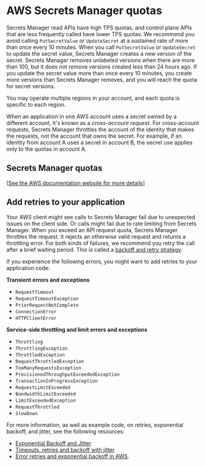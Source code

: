# AWS Secrets Manager quotas<a name="reference_limits"></a>

Secrets Manager read APIs have high TPS quotas, and control plane APIs that are less frequently called have lower TPS quotas\. We recommend you avoid calling `PutSecretValue` or `UpdateSecret` at a sustained rate of more than once every 10 minutes\. When you call `PutSecretValue` or `UpdateSecret` to update the secret value, Secrets Manager creates a new version of the secret\. Secrets Manager removes unlabeled versions when there are more than 100, but it does not remove versions created less than 24 hours ago\. If you update the secret value more than once every 10 minutes, you create more versions than Secrets Manager removes, and you will reach the quota for secret versions\.

You may operate multiple regions in your account, and each quota is specific to each region\.

When an application in one AWS account uses a secret owned by a different account, it's known as a *cross\-account request*\. For cross\-account requests, Secrets Manager throttles the account of the identity that makes the requests, not the account that owns the secret\. For example, if an identity from account A uses a secret in account B, the secret use applies only to the quotas in account A\.

## Secrets Manager quotas<a name="quotas"></a>

[\[See the AWS documentation website for more details\]](http://docs.aws.amazon.com/secretsmanager/latest/userguide/reference_limits.html)

## Add retries to your application<a name="quotas_throttling"></a>

Your AWS client might see calls to Secrets Manager fail due to unexpected issues on the client side\. Or calls might fail due to rate limiting from Secrets Manager\. When you exceed an API request quota, Secrets Manager throttles the request\. It rejects an otherwise valid request and returns a throttling error\. For both kinds of failures, we recommend you retry the call after a brief waiting period\. This is called a [backoff and retry strategy](https://docs.aws.amazon.com/general/latest/gr/api-retries.html)\. 

If you experience the following errors, you might want to add retries to your application code:

**Transient errors and exceptions**
+ `RequestTimeout`
+ `RequestTimeoutException`
+ `PriorRequestNotComplete`
+ `ConnectionError`
+ `HTTPClientError`

**Service\-side throttling and limit errors and exceptions**
+ `Throttling`
+ `ThrottlingException`
+ `ThrottledException`
+ `RequestThrottledException`
+ `TooManyRequestsException`
+ `ProvisionedThroughputExceededException`
+ `TransactionInProgressException`
+ `RequestLimitExceeded`
+ `BandwidthLimitExceeded`
+ `LimitExceededException`
+ `RequestThrottled`
+ `SlowDown`

For more information, as well as example code, on retries, exponential backoff, and jitter, see the following resources:
+ [Exponential Backoff and Jitter](https://aws.amazon.com/blogs/architecture/exponential-backoff-and-jitter/)
+ [Timeouts, retries and backoff with jitter](https://aws.amazon.com/builders-library/timeouts-retries-and-backoff-with-jitter)
+ [Error retries and exponential backoff in AWS](https://docs.aws.amazon.com/general/latest/gr/api-retries.html)\.
